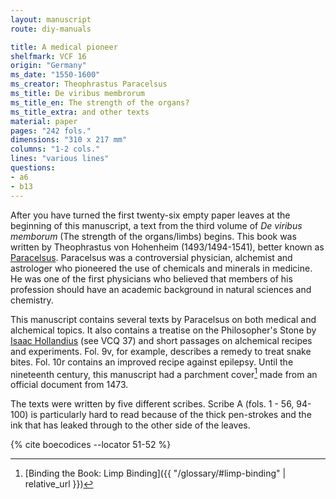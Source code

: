 ```yaml
---
layout: manuscript
route: diy-manuals

title: A medical pioneer
shelfmark: VCF 16
origin: "Germany"
ms_date: "1550-1600"
ms_creator: Theophrastus Paracelsus
ms_title: De viribus membrorum
ms_title_en: The strength of the organs?
ms_title_extra: and other texts
material: paper
pages: "242 fols."
dimensions: "310 x 217 mm"
columns: "1-2 cols."
lines: "various lines"
questions:
- a6
- b13
---
```


After you have turned the first twenty-six empty paper leaves at the
beginning of this manuscript, a text from the third volume of *De
viribus memborum* (The strength of the organs/limbs) begins. This book
was written by Theophrastus von Hohenheim (1493/1494-1541), better known
as [Paracelsus](https://en.wikipedia.org/wiki/Paracelsus). Paracelsus
was a controversial physician, alchemist and astrologer who pioneered
the use of chemicals and minerals in medicine. He was one of the first
physicians who believed that members of his profession should have an
academic background in natural sciences and chemistry.

This manuscript contains several texts by Paracelsus on both medical and
alchemical topics. It also contains a treatise on the Philosopher's
Stone by [Isaac
Hollandius](https://de.wikipedia.org/wiki/Johann_Isaac_Hollandus) (see
VCQ 37) and short passages on alchemical recipes and experiments. Fol. <span data-fol="9v" class="fref">9v</span>, for example, describes a remedy to treat snake bites. Fol. <span data-fol="10r" class="fref">10r</span>
contains an improved recipe against epilepsy. Until the nineteenth
century, this manuscript had a parchment cover[^1] made from an official
document from 1473.

The texts were written by five different scribes. Scribe A (fols. <span data-fol="1r" class="fref">1</span> - <span data-fol="56v" class="fref">56</span>,
94-100) is particularly hard to read because of the thick pen-strokes
and the ink that has leaked through to the other side of the leaves.

[^1]: [Binding the Book: Limp Binding]({{ "/glossary/#limp-binding" | relative_url }})

{% cite boecodices --locator 51-52 %}